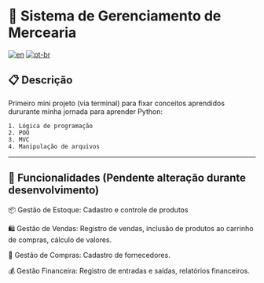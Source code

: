 # 🛒 Sistema de Gerenciamento de Mercearia
[![en](https://img.shields.io/badge/lang-en-red.svg)](README.md)
[![pt-br](https://img.shields.io/badge/lang-pt--br-green.svg)](README.pt-br.md)

## 📋 Descrição

Primeiro mini projeto (via terminal) para fixar conceitos aprendidos dururante minha jornada para aprender Python:

    1. Lógica de programação
    2. POO 
    3. MVC
    4. Manipulação de arquivos

----

## 🌟 Funcionalidades (Pendente alteração durante desenvolvimento)

📦 Gestão de Estoque: Cadastro e controle de produtos

🛍️ Gestão de Vendas: Registro de vendas, inclusão de produtos ao carrinho de compras, cálculo de valores.

📑 Gestão de Compras: Cadastro de fornecedores.

💰 Gestão Financeira: Registro de entradas e saídas, relatórios financeiros.
